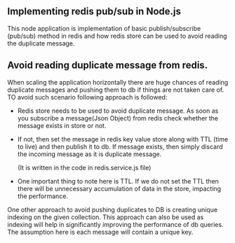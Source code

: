 ## Implementing redis pub/sub in Node.js
This node application is implementation of basic publish/subscribe (pub/sub) method in redis and how redis store can be used to avoid reading the duplicate message.

## Avoid reading duplicate message from redis.

When scaling the application horizontally there are huge chances of reading duplicate messages and pushing them to db if things are not taken care of. TO avoid such scenario following approach is followed:

- Redis store needs to be used to avoid duplicate message. As soon as you subscribe a message(Json Object) from redis check whether the message exists in store or not. 

- If not, then set the message in redis key value store along with TTL (time to live) and then publish it to db. 
If message exists, then simply discard the incoming message as it is duplicate message.

  (It is written in the code in redis.service.js file)

- One important thing to note here is TTL. If we do not set the TTL then there will be unnecessary accumulation of data in the store,  impacting the performance.

One other approach to avoid pushing duplicates to DB is creating unique indexing on the given collection. This approach can also be used as indexing will help in significantly improving the performance of db queries.  The assumption here is each message will contain a unique key.
